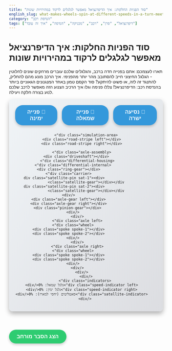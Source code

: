 ```yaml
---
title: "סוד הפניות החלקות: איך הדיפרנציאל מאפשר לגלגלים לרקוד במהירויות שונות"
english_slug: what-makes-wheels-spin-at-different-speeds-in-a-turn-meet-the-differential
category: "הנדסת רכב"
tags: ["דיפרנציאל", "סרן", "רכב", "מכניקה", "הנדסה", "איך זה עובד"]
---
```

# סוד הפניות החלקות: איך הדיפרנציאל מאפשר לגלגלים לרקוד במהירויות שונות

תארו לעצמכם: אתם בפנייה חדה ברכב, והגלגלים שלכם עוברים מרחקים שונים לחלוטין - הגלגל החיצוני חייב להסתובב מהר יותר מהפנימי. איך הרכב מונע מהם להחליק, להתנגד זה לזה, או פשוט להיתקע? סוד הקסם טמון באחד המנגנונים הגאוניים ביותר בהנדסת רכב: הדיפרנציאל! צללו פנימה וגלו איך הרכיב הצנוע הזה מאפשר לרכב שלכם לנוע בצורה חלקה ויעילה.

<div id="differential-app">
    <div class="controls">
        <button id="straight-btn">🚗 נסיעה ישרה</button>
        <button id="turn-left-btn">🔄 פנייה שמאלה</button>
        <button id="turn-right-btn">🔄 פנייה ימינה</button>
    </div>

    <div class="simulation-area">
        <div class="road-stripe left"></div>
        <div class="road-stripe right"></div>

        <div class="axle-assembly">
             <div class="driveshaft"></div>
            <div class="differential-housing">
                <div class="differential-internal">
                    <div class="ring-gear"></div>
                    <div class="carrier">
                        <div class="satellite-pin sat-1"><div class="satellite-gear"></div></div>
                        <div class="satellite-pin sat-2"><div class="satellite-gear"></div></div>
                    </div>
                    <div class="axle-gear left"></div>
                    <div class="axle-gear right"></div>
                     <div class="pinion-gear"></div>
                </div>
            </div>
            <div class="axle left">
                <div class="wheel">
                    <div class="spoke spoke-1"></div>
                    <div class="spoke spoke-2"></div>
                </div>
            </div>
            <div class="axle right">
                <div class="wheel">
                    <div class="spoke spoke-1"></div>
                    <div class="spoke spoke-2"></div>
                </div>
            </div>
        </div>
    </div>
     <div class="indicators">
        <div class="speed-indicator left">גלגל שמאל: 0%</div>
        <div class="speed-indicator right">גלגל ימין: 0%</div>
        <div class="satellite-indicator">סאטליטים (יחסי למארז): 0%</div>
     </div>
</div>

<style>
/* General Styling & Colors */
:root {
    --primary-blue: #3498db;
    --dark-blue: #2980b9;
    --accent-red: #e74c3c;
    --dark-red: #c0392b;
    --gray-light: #ecf0f1;
    --gray-medium: #bdc3c7;
    --gray-dark: #7f8c8d;
    --metal-dark: #444;
    --metal-medium: #666;
    --metal-light: #a0a0a0;
    --shadow-color: rgba(0,0,0,0.3);
    --ground-color: #dfe6e9; /* Soothing light background */
}

#differential-app {
    font-family: 'Heebo', sans-serif; /* Or any other modern sans-serif */
    direction: rtl;
    text-align: center;
    padding: 20px;
    background: linear-gradient(to bottom right, #f0f4f7, #dcdde1); /* Subtle gradient background */
    border-radius: 12px;
    margin-bottom: 30px;
    box-shadow: 0 8px 16px var(--shadow-color);
    overflow: hidden;
    position: relative; /* For absolute positioning of some elements */
}

.controls {
    margin-bottom: 25px;
    display: flex;
    justify-content: center;
    gap: 15px; /* More distinct spacing */
}

.controls button {
    padding: 12px 25px;
    cursor: pointer;
    border: none; /* Remove default border */
    background-color: var(--primary-blue);
    color: white;
    border-radius: 25px; /* Pill shape buttons */
    font-size: 1.1rem;
    font-weight: bold;
    transition: background-color 0.3s ease, transform 0.1s ease;
    box-shadow: 0 4px 8px rgba(0,0,0,0.2);
}

.controls button:hover {
    background-color: var(--dark-blue);
    transform: translateY(-2px);
}
.controls button:active {
    transform: translateY(0);
    box-shadow: 0 2px 4px rgba(0,0,0,0.2);
}

.simulation-area {
    position: relative;
    width: 100%;
    height: 300px; /* Increased height for visual space */
    display: flex;
    align-items: center;
    justify-content: center;
    background-color: var(--ground-color);
    border-radius: 8px;
    box-shadow: inset 0 0 10px rgba(0,0,0,0.1);
    overflow: hidden; /* Keep elements within bounds */
}

/* Animated Road Stripes - Visual cue for movement */
.road-stripe {
    position: absolute;
    width: 80px; /* Width of the stripe */
    height: 100%;
    background-color: rgba(255, 255, 255, 0.4); /* Semi-transparent white */
    z-index: 1; /* Below the axle assembly */
}
.road-stripe.left { left: 10%; }
.road-stripe.right { right: 10%; }


.axle-assembly {
    position: relative;
    width: 95%; /* Wider */
    max-width: 700px; /* Limit max width */
    height: 100px; /* Visual thickness/area */
    display: grid;
    grid-template-columns: 1fr 150px 1fr; /* Left axle, Differential (wider), Right axle */
    align-items: center;
    gap: 10px;
    z-index: 2;
}

.driveshaft {
    position: absolute;
    width: 120px; /* Longer */
    height: 25px; /* Thicker */
    background-color: var(--metal-dark);
    left: 50%;
    top: calc(50% - 45px); /* Position further above diff */
    transform: translateX(-50%);
    transform-origin: right center;
    z-index: 1; /* Below most diff parts */
    border-radius: 0 8px 8px 0;
    box-shadow: inset 2px 2px 5px rgba(0,0,0,0.5);
}

.pinion-gear {
     position: absolute;
     width: 40px; /* Larger */
     height: 40px; /* Larger */
     background-color: var(--metal-dark);
     border-radius: 50%;
     top: calc(50% - 20px);
     /* Position near driveshaft end where it meshes with ring gear */
     right: calc(50% + 50px); /* Adjust based on ring gear size */
     z-index: 4;
     border: 3px solid var(--shadow-color);
     box-sizing: border-box;
}


.differential-housing {
    grid-column: 2;
    position: relative;
    width: 150px; /* Wider */
    height: 150px; /* Taller */
    background-color: var(--metal-light);
    border-radius: 50%;
    display: flex;
    align-items: center;
    justify-content: center;
    z-index: 3;
    box-shadow: 0 0 15px var(--shadow-color);
}

.differential-internal {
    position: absolute;
    width: 90%;
    height: 90%;
    border: 3px dashed rgba(0,0,0,0.1); /* Lighter dashed guide */
    border-radius: 50%;
    display: flex;
    align-items: center;
    justify-content: center;
    transform-style: preserve-3d; /* Needed for visual depth */
}

.ring-gear {
    position: absolute;
    width: 115%; /* Larger */
    height: 115%; /* Larger */
    border: 8px solid var(--metal-medium); /* Thicker border for teeth effect */
    border-radius: 50%;
    box-sizing: border-box;
    transform: rotateY(90deg); /* Represent ring gear orientation */
    background-color: var(--metal-dark);
    z-index: 2; /* Below carrier */
}

.carrier {
    position: absolute;
    width: 85%; /* Larger */
    height: 85%; /* Larger */
    border: 4px solid var(--gray-light); /* More prominent carrier frame */
    border-radius: 50%;
    display: flex;
    align-items: center;
    justify-content: center;
    transform-style: preserve-3d;
    background-color: rgba(var(--gray-medium), 0.3); /* Semi-transparent */
    z-index: 3; /* Between ring and satellites/axle gears */
}

.satellite-pin {
    position: absolute;
    width: 50%; /* Radius from center */
    height: 50%; /* Radius from center */
    transform-origin: 0% 0%; /* Rotate around carrier center */
    display: flex;
    align-items: center;
    justify-content: center;
    /* Add a subtle line for the pin */
    &::before {
        content: '';
        position: absolute;
        width: 4px;
        height: 30px; /* Visual pin length */
        background-color: var(--gray-dark);
        border-radius: 2px;
        transform: translate(calc(50% - 2px), calc(50% - 15px)) rotate(90deg); /* Center and align with satellite gear axis */
        z-index: 6; /* Above other parts */
    }
}
.satellite-pin.sat-1 { transform: rotate(45deg); }
.satellite-pin.sat-2 { transform: rotate(225deg); }

.satellite-gear {
    width: 45px; /* Larger */
    height: 45px; /* Larger */
    background-color: var(--accent-red);
    border-radius: 50%;
    position: absolute;
     /* Center within pin area */
    transform: translate(calc(50% - 22.5px), calc(50% - 22.5px));
    border: 3px solid var(--dark-red);
    box-sizing: border-box;
    z-index: 5; /* Above carrier, below axle gears */
}

.axle-gear {
    position: absolute;
    width: 60px; /* Larger */
    height: 60px; /* Larger */
    background-color: var(--primary-blue);
    border-radius: 50%;
    border: 3px solid var(--dark-blue);
    z-index: 4;
    box-sizing: border-box;
}
.axle-gear.left { left: 0; transform: translateX(-50%); }
.axle-gear.right { right: 0; transform: translateX(50%); }


.axle {
    width: 100%;
    height: 50px; /* Thicker */
    background-color: var(--metal-medium);
    position: relative;
    z-index: 1;
    border-radius: 8px;
    box-shadow: inset 0 0 5px var(--shadow-color);
}

.wheel {
    position: absolute;
    width: 100px; /* Larger wheels */
    height: 100px; /* Larger wheels */
    background-color: var(--metal-dark);
    border-radius: 50%;
    border: 8px solid #222; /* Thicker border */
    box-sizing: border-box;
    top: 50%;
    transform: translateY(-50%);
    z-index: 5;
    color: #eee;
    display: flex;
    align-items: center;
    justify-content: center;
    font-size: 0.8rem;
    overflow: hidden;
    box-shadow: 0 4px 10px var(--shadow-color);
}
.axle.left .wheel { left: 0; transform: translate(-50%, -50%); }
.axle.right .wheel { right: 0; transform: translate(50%, -50%); }

/* Wheel Spokes for clearer rotation */
.wheel .spoke {
    position: absolute;
    width: 4px;
    height: 50%;
    background-color: var(--gray-medium);
    transform-origin: bottom center;
    border-radius: 2px;
}
.wheel .spoke-1 { transform: translateY(-50%) rotate(0deg); }
.wheel .spoke-2 { transform: translateY(-50%) rotate(90deg); }


/* Indicators */
.indicators {
    margin-top: 20px;
    display: flex;
    justify-content: center;
    gap: 20px;
    font-weight: bold;
    font-size: 0.95rem;
    color: #333;
}
.speed-indicator { width: 150px; text-align: center; }
.satellite-indicator { width: 200px; text-align: center; }


/* Animation classes will be applied via JS */
/* Example: .rotating { animation: rotate 1s linear infinite; } */
@keyframes rotate {
    from { transform: rotate(0deg); }
    to { transform: rotate(360deg); }
}
/* Define rotation for elements */
.axle-assembly .rotating { animation: rotate linear infinite; }
.wheel .rotating { animation: rotate linear infinite; }
/* Gears need individual rotation applied via JS for variable speeds */

</style>

<button id="show-explanation-btn" style="margin-top: 30px; padding: 12px 25px; cursor: pointer; border: none; background-color: #2ecc71; color: white; border-radius: 25px; font-size: 1.1rem; font-weight: bold; transition: background-color 0.3s ease, transform 0.1s ease; box-shadow: 0 4px 8px rgba(0,0,0,0.2);">הצג הסבר מורחב</button>

<div id="explanation" style="display: none; margin-top: 30px; padding: 20px; border: 1px solid #dcdde1; background-color: #f8f9fa; border-radius: 10px; text-align: right; line-height: 1.7;">
    <h2>הסבר מורחב: האמנות שבחלוקת כוח</h2>

    <h3>האתגר המכני: למה ציר ישר פשוט לא עובד בפנייה?</h3>
    <p>דמיינו שהגלגלים המונעים ברכב שלכם היו מחוברים לציר ברזל קשיח. בנסיעה ישרה, הכול מושלם – שניהם מסתובבים באותה מהירות ועוברים מרחק זהה. הבעיה מתחילה ברגע שאתם פונים. בפנייה, הגלגל בצד החיצוני של העיקול חייב לגלגל קשת גדולה יותר מאשר הגלגל הפנימי, ובאותו זמן! ציר קשיח היה מכריח את שניהם להסתובב בדיוק באותה מהירות. התוצאה? הגלגל הפנימי היה נגרר או מחליק, הגלגל החיצוני היה נאבק להתקדם מהר מספיק, הצמיגים היו נשחקים במהירות הבזק, וכל פנייה הייתה הופכת לחוויה קופצנית ולא יציבה, עם סיכון אמיתי לאבד שליטה.</p>

    <h3>הפתרון האלגנטי: הצגת הגאון הקטן, הדיפרנציאל</h3>
    <p>כדי לרקוד בין הצורך להניע את שני הגלגלים לבין הצורך לאפשר להם מהירויות סיבוב שונות, נדרש מנגנון מתוחכם שיודע לחלק את הכוח מהמנוע (המומנט), אבל בו זמנית להיות מספיק "גמיש" כדי לאפשר את הפרש המהירויות הזה. בדיוק בשביל זה הומצא הדיפרנציאל – רכיב מכני גאוני הממוקם בדרך כלל בין הגלגלים המונעים (קדמיים או אחוריים, או שניהם ברכב 4X4).</p>

    <h3>צוללים פנימה: מבנה של דיפרנציאל פתוח טיפוסי</h3>
    <p>הדיפרנציאל הנפוץ ביותר ברכבי נוסעים הוא הדיפרנציאל הפתוח. בואו נפשט את החלקים העיקריים שפועלים בו בהרמוניה:</p>
    <ul>
        <li><strong>גלגל הפיניון (Pinion Gear):</strong> מקבל את הכוח המסתובב מציר ההינע הראשי (שמגיע מתיבת ההילוכים). הוא קטן ובעל שיניים קשות.</li>
        <li><strong>גלגל הטבעת (Ring Gear):</strong> גלגל שיניים גדול, המחובר למארז הדיפרנציאל. הפיניון משתלב איתו ומסובב אותו (ולכן את המארז כולו). זהו השער הראשי לכוח מהמנוע אל הדיפרנציאל.</li>
        <li><strong>מארז הדיפרנציאל (Differential Carrier):</strong> מעין "סל" או קופסה חלולה המסתובבת במהירות גלגל הטבעת. בתוך המארז הזה, מותקנים על צירים קטנים...</li>
        <li><strong>גלגלי הסאטליט (Satellite / Pinion Gears):</strong> לרוב זוג או רביעיית גלגלי שיניים קטנים. הם יושבים בתוך המארז וממשקים (מתחברים) עם שני גלגלי השיניים שנמצאים משני צידי המארז...</li>
        <li><strong>גלגלי הציר (Axle / Side Gears):</strong> שני גלגלי שיניים אלו מחוברים ישירות לציריי ההינע המובילים אל הגלגלים המונעים (אחד לגלגל שמאל, אחד לגלגל ימין).</li>
    </ul>

    <h3>המופע המכני: מה קורה בנסיעה ישרה?</h3>
    <p>כאשר הרכב נוסע בקו ישר, שני הגלגלים פוגשים התנגדות דומה והם נדרשים להסתובב באותה מהירות. ציר ההינע מסובב את הפיניון, שמסובב את גלגל הטבעת, שמסובב את מארז הדיפרנציאל. מאחר שגלגלי הציר (המחוברים לגלגלים) מסתובבים באותה מהירות, גלגלי הסאטליט *אינם* מסתובבים על הצירים הקטנים שלהם בתוך המארז. הם נשארים "קפואים" יחסית למארז, ופשוט מסיעים את שני גלגלי הציר (והגלגלים) באותה מהירות סיבוב כמו המארז. הכוח מתחלק שווה בשווה (50/50) בין שני הצירים.</p>

    <h3>האקשן האמיתי: מה קורה בפנייה?</h3>
    <p>זה הרגע שבו הדיפרנציאל באמת זוהר. בפנייה, הגלגל הפנימי "מאט" קלות, מכיוון שהוא עובר מסלול קצר יותר. האטה זו גורמת לגלגל הציר המחובר אליו להסתובב לאט יותר מאשר המארז. ההפרש הזה גורם לגלגלי הסאטליט, שנמצאים בממשק בין המארז לגלגלי הציר, להתחיל להסתובב *על צירם* בתוך המארז. הסיבוב הנוסף הזה של הסאטליטים לא רק מפצה על ההאטה של הגלגל הפנימי, אלא גם מוסיף מהירות סיבוב לגלגל הציר השני – זה המחובר לגלגל החיצוני (שזקוק למהירות גבוהה יותר). למעשה, גלגלי הסאטליט פועלים כמו מתווכים חכמים, "גונבים" את המהירות העודפת מהצד האיטי ומעבירים אותה לצד המהיר, כל זאת תוך שמירה על חלוקת כוח שווה (שוויון המומנט) בין שני הצדדים. מארז הדיפרנציאל עצמו תמיד מסתובב במהירות שהיא הממוצע המדויק של מהירויות שני גלגלי הציר.</p>

    <h3>הצד הפחות זוהר: מה קורה כשאחד הגלגלים מאבד אחיזה?</h3>
    <p>היופי של הדיפרנציאל הפתוח הוא גם נקודת התורפה שלו. הוא תמיד מנסה לשלוח מומנט (כוח) שווה לשני הגלגלים. מומנט נשלח כשיש התנגדות. אם גלגל אחד מאבד אחיזה (על קרח, בוץ, או באוויר), הוא כמעט ולא נתקל בהתנגדות. מאחר שהדיפרנציאל מחלק את המומנט שווה בשווה, הוא שולח לשני הגלגלים רק את מעט המומנט הנדרש כדי לסובב את הגלגל המאבד אחיזה בחופשיות. הגלגל עם האחיזה נותר ללא כוח מספיק כדי להניע את הרכב, והגלגל המאבד אחיזה יסתובב במהירות כפולה ממהירות המארז (ובערך פי שניים ממהירות הגלגל התקוע). זה הרגע המכני שבו רכב עם דיפרנציאל פתוח "נתקע" כשגלגל אחד על משטח חלק – כל הכוח "בורח" לגלגל ללא האחיזה. זהו החיסרון העיקרי של דיפרנציאל פתוח בתנאים קשים, והוא שהוביל לפיתוח דיפרנציאלים מוגבלי החלקה או ננעלים ברכבי שטח ורכבי ביצועים.</p>

    <h3>לסיכום: מהפכה גאונית בפשטותה</h3>
    <p>הדיפרנציאל הפתוח הוא פלא של הנדסה מכנית. הוא מאפשר לרכבים להתנהג בצורה צפויה, חלקה ובטוחה בפניות, תוך שהוא מפשט את מערכת ההינע ומוזיל את הייצור. הבנת פעולתו היא אבן יסוד בהבנת האופן שבו כלי הרכב שאנו לוקחים כמובן מאליו פשוט עובדים.</p>
</div>

<script>
// Get elements
const driveshaft = document.querySelector('.driveshaft');
const ringGear = document.querySelector('.ring-gear');
const carrier = document.querySelector('.carrier');
const satelliteGears = document.querySelectorAll('.satellite-gear');
const axleGearLeft = document.querySelector('.axle-gear.left');
const axleGearRight = document.querySelector('.axle-gear.right');
const wheelLeft = document.querySelector('.axle.left .wheel');
const wheelRight = document.querySelector('.axle.right .wheel');
const speedIndicatorLeft = document.querySelector('.speed-indicator.left');
const speedIndicatorRight = document.querySelector('.speed-indicator.right');
const satelliteIndicator = document.querySelector('.satellite-indicator');
const roadStripes = document.querySelectorAll('.road-stripe');


const straightBtn = document.getElementById('straight-btn');
const turnLeftBtn = document.getElementById('turn-left-btn');
const turnRightBtn = document.getElementById('turn-right-btn');

const showExplanationBtn = document.getElementById('show-explanation-btn');
const explanationDiv = document.getElementById('explanation');

let animationFrameId = null;
let lastTime = performance.now(); // Initialize lastTime
const baseSpeed = 180; // degrees per second for carrier in straight mode
const turnRatio = 1.5; // Outer wheel is 1.5x faster than carrier speed, inner is 0.5x

let carrierAngle = 0;
let wheelLeftAngle = 0;
let wheelRightAngle = 0;
let satelliteRelativeAngle = 0; // Accumulated relative rotation of satellite on its pin

let currentMode = 'straight'; // 'straight', 'turn-left', 'turn-right'
let animationSpeeds = {
    carrier: baseSpeed,
    leftWheel: baseSpeed,
    rightWheel: baseSpeed,
    satelliteRelative: 0
};

// Function to update simulation speeds based on mode
function setModeSpeeds(mode) {
    if (mode === 'straight') {
        animationSpeeds.leftWheel = baseSpeed;
        animationSpeeds.rightWheel = baseSpeed;
        animationSpeeds.carrier = baseSpeed;
        animationSpeeds.satelliteRelative = 0;
    } else if (mode === 'turn-left') {
        // Left wheel inner (slower), Right wheel outer (faster)
        animationSpeeds.carrier = baseSpeed; // Carrier speed can be thought of as average speed
        animationSpeeds.rightWheel = baseSpeed * turnRatio;
        animationSpeeds.leftWheel = baseSpeed * (2 - turnRatio); // Maintain average: (S_L + S_R) / 2 = S_C
        animationSpeeds.satelliteRelative = (animationSpeeds.rightWheel - animationSpeeds.leftWheel) / 2; // Speed difference divided by 2
    } else if (mode === 'turn-right') {
        // Right wheel inner (slower), Left wheel outer (faster)
        animationSpeeds.carrier = baseSpeed;
        animationSpeeds.leftWheel = baseSpeed * turnRatio;
        animationSpeeds.rightWheel = baseSpeed * (2 - turnRatio);
        animationSpeeds.satelliteRelative = (animationSpeeds.rightWheel - animationSpeeds.leftWheel) / 2; // Speed difference divided by 2
    }
    currentMode = mode;
    lastTime = performance.now(); // Reset timer to prevent jump on mode change
}


function updateSimulation(deltaTime) {
    const deltaSeconds = deltaTime / 1000;

    // Update angles based on current animationSpeeds
    carrierAngle = (carrierAngle + animationSpeeds.carrier * deltaSeconds);
    wheelLeftAngle = (wheelLeftAngle + animationSpeeds.leftWheel * deltaSeconds);
    wheelRightAngle = (wheelRightAngle + animationSpeeds.rightWheel * deltaSeconds);
    satelliteRelativeAngle = (satelliteRelativeAngle + animationSpeeds.satelliteRelative * deltaSeconds);

    // Ensure angles stay within a manageable range (e.g., 0-360 or -inf to +inf)
    // Continuous angle accumulation is fine for rotation transforms

    // Apply transforms
    // Carrier rotates around its central axis (perpendicular to screen)
    carrier.style.transform = `rotate(${carrierAngle}deg)`;
    // Ring gear also rotates with the carrier (simplified visual)
    ringGear.style.transform = `rotateY(90deg) rotate(${carrierAngle * 0.5}deg)`; // Ring gear ratio ~2:1 to carrier
     // Driveshaft/Pinion rotate based on carrier speed (simplified 2:1 ratio for visual effect)
    driveshaft.style.transform = `translateX(-50%) translateY(-45px) rotate(${carrierAngle * 2}deg)`;
     // Pinion gear rotates with driveshaft
    document.querySelector('.pinion-gear').style.transform = `rotate(${carrierAngle * 2}deg)`;


    // Wheels and Axle gears rotate around their own axis
    wheelLeft.style.transform = `translate(-50%, -50%) rotate(${wheelLeftAngle}deg)`;
    wheelRight.style.transform = `translate(50%, -50%) rotate(${wheelRightAngle}deg)`;
    axleGearLeft.style.transform = `translateX(-50%) rotate(${wheelLeftAngle}deg)`;
    axleGearRight.style.transform = `translateX(50%) rotate(${wheelRightAngle}deg)`;


    // Satellite gears rotate *relatively* on their pins *within* the carrier's rotation
    // The satellite-pin elements are positioned within the carrier and inherit its rotation implicitly.
    // The satellite gear element needs to rotate *relative* to its pin.
    // We apply the accumulated relative rotation to the satellite gear element itself.
    satelliteGears.forEach(gear => {
         // Apply the accumulated relative rotation on the satellite's local axis
         // Use translate to maintain position within pin area, then rotate
         gear.style.transform = `translate(calc(50% - 22.5px), calc(50% - 22.5px)) rotate(${satelliteRelativeAngle}deg)`;
     });

     // Animate road stripes
     const roadSpeedMultiplier = 0.5; // Road stripes move slower than wheels
     if (currentMode === 'straight') {
         roadStripes.forEach(stripe => stripe.style.transform = `translateY(${(wheelLeftAngle * roadSpeedMultiplier) % 200}px)`); /* Loop effect */
     } else if (currentMode === 'turn-left') {
          roadStripes[0].style.transform = `translateY(${(wheelLeftAngle * roadSpeedMultiplier) % 200}px)`;
          roadStripes[1].style.transform = `translateY(${(wheelRightAngle * roadSpeedMultiplier) % 200}px)`;
     } else if (currentMode === 'turn-right') {
         roadStripes[0].style.transform = `translateY(${(wheelLeftAngle * roadSpeedMultiplier) % 200}px)`;
          roadStripes[1].style.transform = `translateY(${(wheelRightAngle * roadSpeedMultiplier) % 200}px)`;
     }


    // Update speed indicators
    const maxSpeed = Math.max(animationSpeeds.leftWheel, animationSpeeds.rightWheel, animationSpeeds.carrier); // Use max possible speed for percentage base
    const percentageLeft = maxSpeed > 0 ? Math.round((animationSpeeds.leftWheel / maxSpeed) * 100) : 0;
    const percentageRight = maxSpeed > 0 ? Math.round((animationSpeeds.rightWheel / maxSpeed) * 100) : 0;
    // Satellite relative speed percentage: relative speed / (max possible relative speed)
    // Max relative speed occurs during a turn: (Outer - Inner) / 2 = (baseSpeed * 0.5 - baseSpeed * 1.5) / 2 = baseSpeed * (-0.5)
    // Max absolute relative speed is baseSpeed * 0.5
    const maxRelativeSpeed = baseSpeed * (turnRatio - (2 - turnRatio)) / 2 ; // simplified (1.5 - 0.5)/2 * baseSpeed = 0.5 * baseSpeed
    const percentageSatellite = maxRelativeSpeed > 0 ? Math.round((Math.abs(animationSpeeds.satelliteRelative) / maxRelativeSpeed) * 100) : 0;


    speedIndicatorLeft.textContent = `גלגל שמאל: ${percentageLeft}%`;
    speedIndicatorRight.textContent = `גלגל ימין: ${percentageRight}%`;
    satelliteIndicator.textContent = `סאטליטים (יחסי למארז): ${percentageSatellite}%`;

}

function animate(currentTime) {
    const deltaTime = currentTime - lastTime;
    lastTime = currentTime;

    updateSimulation(deltaTime);

    animationFrameId = requestAnimationFrame(animate);
}

// Initial state setup
setModeSpeeds('straight');
animate(performance.now()); // Start the initial animation loop

// Event listeners
straightBtn.addEventListener('click', () => setModeSpeeds('straight'));
turnLeftBtn.addEventListener('click', () => setModeSpeeds('turn-left'));
turnRightBtn.addEventListener('click', () => setModeSpeeds('turn-right'));

showExplanationBtn.addEventListener('click', () => {
    const isHidden = explanationDiv.style.display === 'none';
    explanationDiv.style.display = isHidden ? 'block' : 'none';
    showExplanationBtn.textContent = isHidden ? 'הסתר הסבר' : 'הצג הסבר מורחב';
});

// Optional: Stop animation if element is off-screen for performance
// (requires IntersectionObserver, maybe overkill for this exercise)
</script>